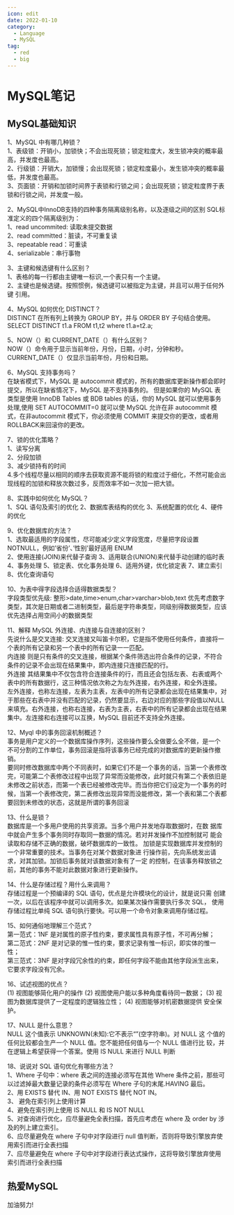 ```yaml
---
icon: edit
date: 2022-01-10
category:
  - Language
  - MySQL
tag:
  - red
  - big
---
```


# MySQL笔记

## MySQL基础知识

1、MySQL 中有哪几种锁？  
1、表级锁：开销小，加锁快；不会出现死锁；锁定粒度大，发生锁冲突的概率最高，并发度也最高。  
2、行级锁：开销大，加锁慢；会出现死锁；锁定粒度最小，发生锁冲突的概率最低，并发度也最高。  
3、页面锁：开销和加锁时间界于表锁和行锁之间；会出现死锁；锁定粒度界于表锁和行锁之间，并发度一般。

2、MySQL中InnoDB支持的四种事务隔离级别名称，以及逐级之间的区别
SQL标准定义的四个隔离级别为：  
1、read uncommited: 读取未提交数据  
2、read committed：脏读，不可重复读  
3、repeatable read：可重读  
4、serializable：串行事物  

3、主键和候选键有什么区别？  
1、表格的每一行都由主键唯一标识,一个表只有一个主键。  
2、主键也是候选键。按照惯例，候选键可以被指定为主键，并且可以用于任何外键
引用。    

4、MySQL 如何优化 DISTINCT？  
DISTINCT 在所有列上转换为 GROUP BY，并与 ORDER BY 子句结合使用。
SELECT DISTINCT t1.a FROM t1,t2 where t1.a=t2.a;  

5、NOW（）和 CURRENT_DATE（）有什么区别？  
NOW（）命令用于显示当前年份，月份，日期，小时，分钟和秒。
CURRENT_DATE（）仅显示当前年份，月份和日期。  

6、MySQL 支持事务吗？  
在缺省模式下，MySQL 是 autocommit 模式的，所有的数据库更新操作都会即时
提交，所以在缺省情况下，MySQL 是不支持事务的。
但是如果你的 MySQL 表类型是使用 InnoDB Tables 或 BDB tables 的话，你的
MySQL 就可以使用事务处理,使用 SET AUTOCOMMIT=0 就可以使 MySQL 允许在非 autocommit 模式，在非autocommit 模式下，你必须使用 COMMIT 来提交你的更改，或者用 ROLLBACK来回滚你的更改。  

7、锁的优化策略？  
1、读写分离  
2、分段加锁  
3、减少锁持有的时间  
4.多个线程尽量以相同的顺序去获取资源不能将锁的粒度过于细化，不然可能会出现线程的加锁和释放次数过多，反而效率不如一次加一把大锁。  

8、实践中如何优化 MySQL？  
1、SQL 语句及索引的优化
2、数据库表结构的优化
3、系统配置的优化
4、硬件的优化  

9、优化数据库的方法？  
1、选取最适用的字段属性，尽可能减少定义字段宽度，尽量把字段设置 NOTNULL，例如’省份’、’性别’最好适用 ENUM  
2、使用连接(JOIN)来代替子查询
3、适用联合(UNION)来代替手动创建的临时表
4、事务处理
5、锁定表、优化事务处理
6、适用外键，优化锁定表
7、建立索引
8、优化查询语句  

10、为表中得字段选择合适得数据类型？   
字段类型优先级: 整形>date,time>enum,char>varchar>blob,text
优先考虑数字类型，其次是日期或者二进制类型，最后是字符串类型，同级别得数据类型，应该优先选择占用空间小的数据类型  

11、解释 MySQL 外连接、内连接与自连接的区别？  
先说什么是交叉连接: 交叉连接又叫笛卡尔积，它是指不使用任何条件，直接将一个表的所有记录和另一个表中的所有记录一一匹配。  
内连接 则是只有条件的交叉连接，根据某个条件筛选出符合条件的记录，不符合条件的记录不会出现在结果集中，即内连接只连接匹配的行。  
外连接 其结果集中不仅包含符合连接条件的行，而且还会包括左表、右表或两个
表中的所有数据行，这三种情况依次称之为左外连接，右外连接，和全外连接。  
左外连接，也称左连接，左表为主表，左表中的所有记录都会出现在结果集中，对于那些在右表中并没有匹配的记录，仍然要显示，右边对应的那些字段值以NULL 来填充。右外连接，也称右连接，右表为主表，右表中的所有记录都会出现在结果集中。左连接和右连接可以互换，MySQL 目前还不支持全外连接。  

12、Myql 中的事务回滚机制概述？  
事务是用户定义的一个数据库操作序列，这些操作要么全做要么全不做，是一个
不可分割的工作单位，事务回滚是指将该事务已经完成的对数据库的更新操作撤销。  
要同时修改数据库中两个不同表时，如果它们不是一个事务的话，当第一个表修改完，可能第二个表修改过程中出现了异常而没能修改，此时就只有第二个表依旧是未修改之前状态，而第一个表已经被修改完毕。而当你把它们设定为一个事务的时候，当第一个表修改完，第二表修改出现异常而没能修改，第一个表和第二个表都要回到未修改的状态，这就是所谓的事务回滚  

13、什么是锁？  
数据库是一个多用户使用的共享资源。当多个用户并发地存取数据时，在数
据库中就会产生多个事务同时存取同一数据的情况。若对并发操作不加控制就可
能会读取和存储不正确的数据，破坏数据库的一致性。
加锁是实现数据库并发控制的一个非常重要的技术。当事务在对某个数据对象进
行操作前，先向系统发出请求，对其加锁。加锁后事务就对该数据对象有了一定
的控制，在该事务释放锁之前，其他的事务不能对此数据对象进行更新操作。  

14、什么是存储过程？用什么来调用？  
存储过程是一个预编译的 SQL 语句，优点是允许模块化的设计，就是说只需
创建一次，以后在该程序中就可以调用多次。如果某次操作需要执行多次 SQL，
使用存储过程比单纯 SQL 语句执行要快。可以用一个命令对象来调用存储过程。  

15、如何通俗地理解三个范式？  
第一范式：1NF 是对属性的原子性约束，要求属性具有原子性，不可再分解；  
第二范式：2NF 是对记录的惟一性约束，要求记录有惟一标识，即实体的惟一性；  
第三范式：3NF 是对字段冗余性的约束，即任何字段不能由其他字段派生出来，
它要求字段没有冗余。  

16、试述视图的优点？  
(1) 视图能够简化用户的操作 (2) 视图使用户能以多种角度看待同一数据；
(3) 视图为数据库提供了一定程度的逻辑独立性； (4) 视图能够对机密数据提供
安全保护。  

17、NULL 是什么意思？  
NULL 这个值表示 UNKNOWN(未知):它不表示“”(空字符串)。对 NULL 这
个值的任何比较都会生产一个 NULL 值。您不能把任何值与一个 NULL 值进行比
较，并在逻辑上希望获得一个答案。使用 IS NULL 来进行 NULL 判断  

18、说说对 SQL 语句优化有哪些方法？  
1、Where 子句中：where 表之间的连接必须写在其他 Where 条件之前，那些可以过滤掉最大数量记录的条件必须写在 Where 子句的末尾.HAVING 最后。  
2、用 EXISTS 替代 IN、用 NOT EXISTS 替代 NOT IN。  
3、 避免在索引列上使用计算  
4、避免在索引列上使用 IS NULL 和 IS NOT NULL  
5、对查询进行优化，应尽量避免全表扫描，首先应考虑在 where 及 order by 涉及的列上建立索引。  
6、应尽量避免在 where 子句中对字段进行 null 值判断，否则将导致引擎放弃使用索引而进行全表扫描  
7、应尽量避免在 where 子句中对字段进行表达式操作，这将导致引擎放弃使用索引而进行全表扫描

## 热爱MySQL

加油努力!
  

